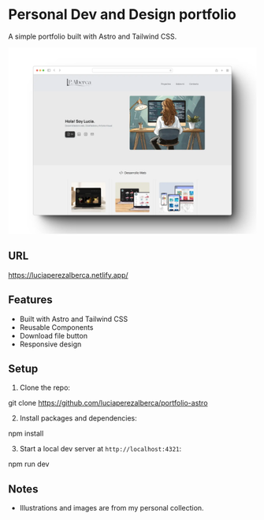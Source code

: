 # Personal Dev and Design portfolio

A simple portfolio built with Astro and Tailwind CSS.

<img src="./public/images/screen-web.webp" alt="screenshot de la web versión desktop">

## URL

https://luciaperezalberca.netlify.app/

## Features

-   Built with Astro and Tailwind CSS
-   Reusable Components
-   Download file button
-   Responsive design

## Setup

1. Clone the repo:

git clone https://github.com/luciaperezalberca/portfolio-astro


2. Install packages and dependencies:

npm install


3. Start a local dev server at `http://localhost:4321`:

npm run dev


## Notes

-   Illustrations and images are from my personal collection.